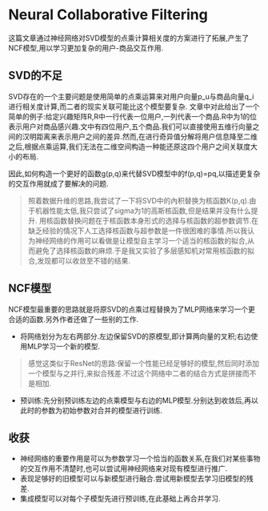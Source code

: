 # Neural Collaborative Filtering

这篇文章通过神经网络对SVD模型的点乘计算相关度的方案进行了拓展,产生了NCF模型,用以学习更加复杂的用户-商品交互作用.

## SVD的不足
SVD存在的一个主要问题是使用简单的点乘运算来对用户向量p_u与商品向量q_i进行相关度计算,而二者的现实关联可能比这个模型要复杂.
文章中对此给出了一个简单的例子:给定兴趣矩阵R,R中一行代表一位用户,一列代表一个商品.R中为1的位表示用户对商品感兴趣.文中有四位用户,五个商品.我们可以直接使用五维行向量之间的汉明距离来表示用户之间的差异.然而,在进行奇异值分解将用户信息降至二维之后,根据点乘运算,我们无法在二维空间构造一种能还原这四个用户之间关联度大小的布局.

因此,如何构造一个更好的函数g(p,q)来代替SVD模型中的f(p,q)=pq,以描述更复杂的交互作用就成了要解决的问题.
> 照着数据升维的思路,我尝试了一下将SVD中的內积替换为核函数K(p,q).由于机器性能太低,我只尝试了sigma为1的高斯核函数,但是结果并没有什么提升.
> 用核函数替换问题在于核函数本身形式的选择与核函数的超参数调节.在缺乏经验的情况下人工选择核函数与超参数是一件很困难的事情.所以我认为神经网络的作用可以看做是让模型自主学习一个适当的核函数的拟合,从而避免了选择核函数的麻烦.于是我又实验了多层感知机对常用核函数的拟合,发现都可以收敛至不错的结果.

## NCF模型
NCF模型最重要的思路就是将原SVD的点乘过程替换为了MLP网络来学习一个更合适的函数.另外作者还做了一些别的工作.
* 将网络划分为左右两部分.左边保留SVD的原模型,即计算两向量的叉积;右边使用MLP学习一个新的模型.
> 感觉这类似于ResNet的思路:保留一个性能已经足够好的模型,然后同时添加一个模型与之并行,来拟合残差.不过这个网络中二者的结合方式是拼接而不是相加.
* 预训练:先分别预训练左边的点乘模型与右边的MLP模型.分别达到收敛后,再以此时的参数为初始参数对合并的模型进行训练.

## 收获
* 神经网络的重要作用是可以为参数学习一个恰当的函数关系,在我们对某些事物的交互作用不清楚时,也可以尝试用神经网络来对现有模型进行推广.
* 表现足够好的旧模型可以与新模型进行融合.尝试用新模型去学习旧模型的残差.
* 集成模型可以对每个子模型先进行预训练,在此基础上再合并学习.
